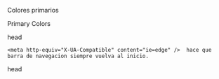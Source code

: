 Colores primarios

Primary Colors


head
    
    <meta http-equiv="X-UA-Compatible" content="ie=edge" />  hace que barra de navegacion siempre vuelva al inicio.
    
head